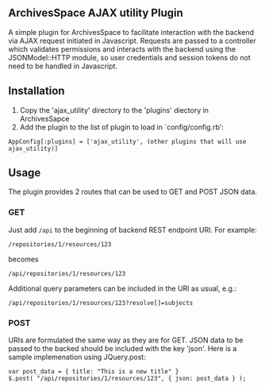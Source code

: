 ## ArchivesSpace AJAX utility Plugin

A simple plugin for ArchivesSpace to facilitate interaction with the backend via AJAX request initiated in Javascript. Requests are passed to a controller which validates permissions and interacts with the backend using the JSONModel::HTTP module, so user credentials and session tokens do not need to be handled in Javascript.

## Installation

1. Copy the 'ajax_utility' directory to the 'plugins' diectory in ArchivesSapce
2. Add the plugin to the list of plugin to load in `config/config.rb':
```
AppConfig[:plugins] = ['ajax_utility', (other plugins that will use ajax_utility)]
```

## Usage

The plugin provides 2 routes that can be used to GET and POST JSON data.

### GET

Just add `/api` to the beginning of backend REST endpoint URI. For example:

```
/repositories/1/resources/123
```

becomes

```
/api/repositories/1/resources/123
```

Additional query parameters can be included in the URI as usual, e.g.:

```
/api/repositories/1/resources/123?resolve[]=subjects
```

### POST

URIs are formulated the same way as they are for GET. JSON data to be passed to the backed should be included with the key 'json'. Here is a sample implemenation using JQuery.post:


```
var post_data = { title: "This is a new title" }
$.post( "/api/repositories/1/resources/123", { json: post_data } );
```
